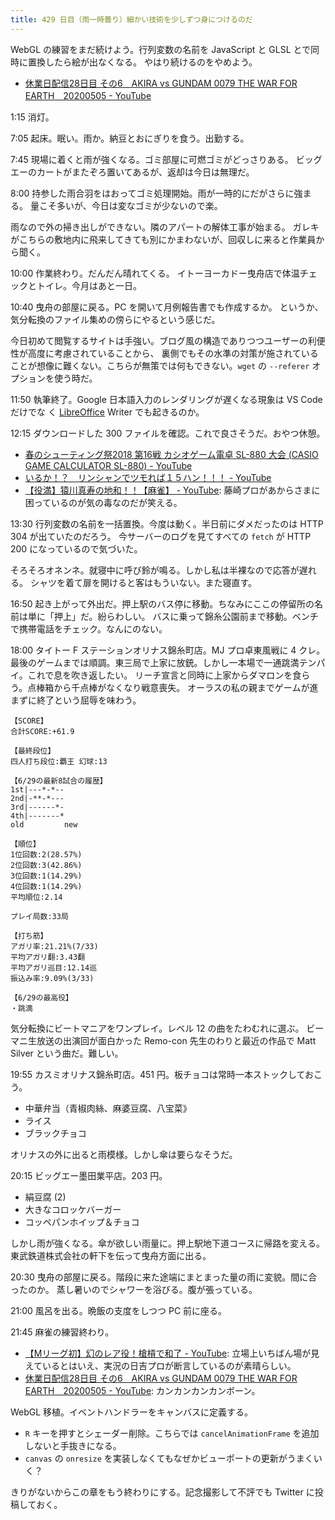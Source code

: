 ```yaml
---
title: 429 日目（雨一時曇り）細かい技術を少しずつ身につけるのだ
---
```


WebGL の練習をまだ続けよう。行列変数の名前を JavaScript と GLSL とで同時に置換したら絵が出なくなる。
やはり続けるのをやめよう。

* [休業日配信28日目 その6　AKIRA vs GUNDAM 0079 THE WAR FOR EARTH　20200505 - YouTube](https://www.youtube.com/watch?v=iBi3_IkNCmg)

1:15 消灯。

7:05 起床。眠い。雨か。納豆とおにぎりを食う。出勤する。

7:45 現場に着くと雨が強くなる。ゴミ部屋に可燃ゴミがどっさりある。
ビッグエーのカートがまたぞろ置いてあるが、返却は今日は無理だ。

8:00 持参した雨合羽をはおってゴミ処理開始。雨が一時的にだがさらに強まる。
量こそ多いが、今日は変なゴミが少ないので楽。

雨なので外の掃き出しができない。隣のアパートの解体工事が始まる。
ガレキがこちらの敷地内に飛来してきても別にかまわないが、回収しに来ると作業員から聞く。

10:00 作業終わり。だんだん晴れてくる。
イトーヨーカドー曳舟店で体温チェックとトイレ。今月はあと一日。

10:40 曳舟の部屋に戻る。PC を開いて月例報告書でも作成するか。
というか、気分転換のファイル集めの傍らにやるという感じだ。

今日初めて閲覧するサイトは手強い。ブログ風の構造でありつつユーザーの利便性が高度に考慮されていることから、
裏側でもその水準の対策が施されていることが想像に難くない。こちらが無策では何もできない。`wget` の `--referer` オプションを使う時だ。

11:50 執筆終了。Google 日本語入力のレンダリングが遅くなる現象は VS Code だけでな
く [LibreOffice] Writer でも起きるのか。

12:15 ダウンロードした 300 ファイルを確認。これで良さそうだ。おやつ休憩。

* [春のシューティング祭2018 第16戦 カシオゲーム電卓 SL-880 大会 (CASIO GAME CALCULATOR SL-880) - YouTube](https://www.youtube.com/watch?v=X9TkmOTKcdk)
* [いるか！？　リンシャンでツモれば１５ハン！！！ - YouTube](https://www.youtube.com/watch?v=1OPCD8AAZNI)
* [【役満】猿川真寿の地和！！【麻雀】 - YouTube](https://www.youtube.com/watch?v=6p-p3g30K_E): 藤崎プロがあからさまに困っているのが気の毒なのだが笑える。

13:30 行列変数の名前を一括置換。今度は動く。半日前にダメだったのは HTTP 304 が出ていたのだろう。
今サーバーのログを見てすべての `fetch` が HTTP 200 になっているので気づいた。

そろそろオネンネ。就寝中に呼び鈴が鳴る。しかし私は半裸なので応答が遅れる。
シャツを着て扉を開けると客はもういない。また寝直す。

16:50 起き上がって外出だ。押上駅のバス停に移動。ちなみにここの停留所の名前は単に「押上」だ。紛らわしい。
バスに乗って錦糸公園前まで移動。ベンチで携帯電話をチェック。なんにのない。

18:00 タイトー F ステーションオリナス錦糸町店。MJ プロ卓東風戦に 4 クレ。
最後のゲームまでは順調。東三局で上家に放銃。しかし一本場で一通跳満テンパイ。これで息を吹き返したい。
リーチ宣言と同時に上家からダマロンを食らう。点棒箱から千点棒がなくなり戦意喪失。
オーラスの私の親までゲームが進まずに終了という屈辱を味わう。

```text
【SCORE】
合計SCORE:+61.9

【最終段位】
四人打ち段位:覇王 幻球:13

【6/29の最新8試合の履歴】
1st|---*-*--
2nd|-**-*---
3rd|------*-
4th|-------*
old         new

【順位】
1位回数:2(28.57%)
2位回数:3(42.86%)
3位回数:1(14.29%)
4位回数:1(14.29%)
平均順位:2.14

プレイ局数:33局

【打ち筋】
アガリ率:21.21%(7/33)
平均アガリ翻:3.43翻
平均アガリ巡目:12.14巡
振込み率:9.09%(3/33)

【6/29の最高役】
・跳満
```

気分転換にビートマニアをワンプレイ。レベル 12 の曲をたわむれに選ぶ。
ビーマニ生放送の出演回が面白かった Remo-con 先生のわりと最近の作品で Matt Silver という曲だ。難しい。

19:55 カスミオリナス錦糸町店。451 円。板チョコは常時一本ストックしておこう。

* 中華弁当（青椒肉絲、麻婆豆腐、八宝菜》
* ライス
* ブラックチョコ

オリナスの外に出ると雨模様。しかし傘は要らなそうだ。

20:15 ビッグエー墨田業平店。203 円。

* 絹豆腐 (2)
* 大きなコロッケバーガー
* コッペパンホイップ＆チョコ

しかし雨が強くなる。傘が欲しい雨量に。押上駅地下道コースに帰路を変える。
東武鉄道株式会社の軒下を伝って曳舟方面に出る。

20:30 曳舟の部屋に戻る。階段に来た途端にまとまった量の雨に変貌。間に合ったのか。
蒸し暑いのでシャワーを浴びる。腹が張っている。

21:00 風呂を出る。晩飯の支度をしつつ PC 前に座る。

21:45 麻雀の練習終わり。

* [【Mリーグ初】幻のレア役！槍槓で和了 - YouTube](https://www.youtube.com/watch?v=oHfOdK8GLhM):
  立場上いちばん場が見えているとはいえ、実況の日吉プロが断言しているのが素晴らしい。
* [休業日配信28日目 その6　AKIRA vs GUNDAM 0079 THE WAR FOR EARTH　20200505 - YouTube](https://www.youtube.com/watch?v=iBi3_IkNCmg):
  カンカンカンカンボーン。

WebGL 移植。イベントハンドラーをキャンバスに定義する。

* `R` キーを押すとシェーダー削除。こちらでは `cancelAnimationFrame` を追加しないと手抜きになる。
* `canvas` の `onresize` を実装しなくてもなぜかビューポートの更新がうまくいく？

きりがないからこの章をもう終わりにする。記念撮影して不評でも Twitter に投稿しておく。

[LibreOffice]: https://www.libreoffice.org/
